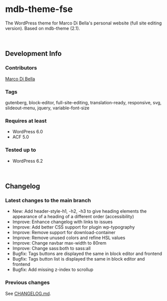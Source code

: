 # mdb-theme-fse
The WordPress theme for Marco Di Bella's personal website (full site editing version). Based on mdb-theme (2.1).

<br>

## Development Info

### Contributors
[Marco Di Bella](https://github.com/mdibella-dev)

### Tags
gutenberg, block-editor, full-site-editing, translation-ready, responsive, svg, slideout-menu, jquery, variable-font-size

### Requires at least

* WordPress 6.0
* ACF 5.0

### Tested up to

* WordPress 6.2

<br>

## Changelog

### Latest changes to the main branch

* New: Add header-style-h1, -h2, -h3 to give heading elements the appearance of a heading of a different order (accessibility)
* Improve: Enhance changelog with links to issues
* Improve: Add better CSS support for plugin wp-typography
* Improve: Remove support for download-container
* Improve: Remove unused colors and refine HSL values
* Improve: Change navbar max-width to 80rem
* Improve: Change sass:both to sass:all
* Bugfix: Tags buttons are displayed the same in block editor and frontend
* Bugfix: Tags button list is displayed the same in block editor and frontend
* Bugfix: Add missing z-index to scrollup

### Previous changes

See [CHANGELOG.md](https://github.com/mdibella-dev/mdb-theme-fse/blob/main/CHANGELOG.md).
